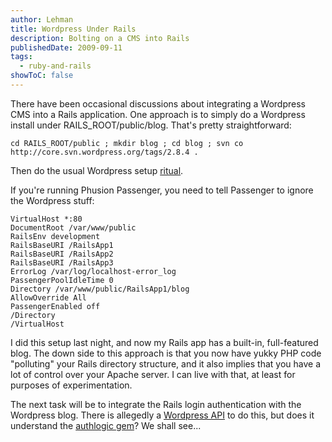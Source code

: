 ```yaml
---
author: Lehman
title: Wordpress Under Rails
description: Bolting on a CMS into Rails
publishedDate: 2009-09-11
tags:
  - ruby-and-rails
showToC: false
---
```


There have been occasional discussions about integrating a Wordpress CMS into a Rails application. One approach is to simply do a Wordpress install under RAILS_ROOT/public/blog. That's pretty straightforward:

`cd RAILS_ROOT/public ; mkdir blog ; cd blog ; svn co http://core.svn.wordpress.org/tags/2.8.4 .`

Then do the usual Wordpress setup [ritual](http://codex.wordpress.org/Installing_WordPress).

If you're running Phusion Passenger, you need to tell Passenger to ignore the Wordpress stuff:

```shell
VirtualHost *:80
DocumentRoot /var/www/public
RailsEnv development
RailsBaseURI /RailsApp1
RailsBaseURI /RailsApp2
RailsBaseURI /RailsApp3
ErrorLog /var/log/localhost-error_log
PassengerPoolIdleTime 0
Directory /var/www/public/RailsApp1/blog
AllowOverride All
PassengerEnabled off
/Directory
/VirtualHost
```

I did this setup last night, and now my Rails app has a built-in, full-featured blog. The down side to this approach is that you now have yukky PHP code "polluting" your Rails directory structure, and it also implies that you have a lot of control over your Apache server. I can live with that, at least for purposes of experimentation.

The next task will be to integrate the Rails login authentication with the Wordpress blog. There is allegedly a [Wordpress API](http://wordpress.org/extend/plugins/rails-integration-api/) to do this, but does it understand the [authlogic gem](http://github.com/binarylogic/authlogic/tree/master)? We shall see...
